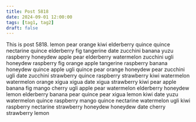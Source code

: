 ```yaml
---
title: Post 5818
date: 2024-09-01 12:00:00
tags: [tag1, tag2]
draft: false
---
```

This is post 5818.
lemon
pear
orange
kiwi
elderberry
quince
quince
nectarine
quince
elderberry
fig
tangerine
date
zucchini
banana
yuzu
raspberry
honeydew
apple
pear
elderberry
watermelon
zucchini
ugli
honeydew
raspberry
fig
orange
apple
tangerine
raspberry
banana
honeydew
quince
apple
ugli
quince
pear
orange
honeydew
pear
zucchini
ugli
date
zucchini
strawberry
quince
raspberry
strawberry
kiwi
watermelon
watermelon
orange
xigua
xigua
date
xigua
strawberry
kiwi
pear
apple
banana
fig
mango
cherry
ugli
apple
pear
watermelon
elderberry
honeydew
lemon
elderberry
banana
pear
quince
pear
xigua
lemon
kiwi
date
yuzu
watermelon
quince
raspberry
mango
quince
nectarine
watermelon
ugli
kiwi
raspberry
nectarine
strawberry
honeydew
honeydew
date
cherry
strawberry
lemon

